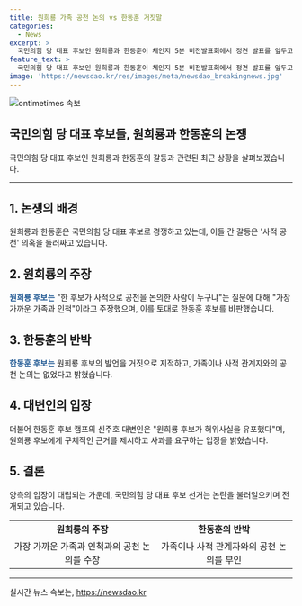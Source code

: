 ```yaml
---
title: 원희룡 가족 공천 논의 vs 한동훈 거짓말
categories:
  - News
excerpt: >
  국민의힘 당 대표 후보인 원희룡과 한동훈이 체인지 5분 비전발표회에서 정견 발표를 앞두고 대화를 나누었고, 원 후보는 한 후보가 사적 공천 의혹을 제기했다. 이에 한 후보는 즉각 반박하며 가족과의 관련성을 부인했고, 한동훈 캠프는 이를 허위사실이라고 주장하며 원 후보에게 사과를 촉구했다. 논란은 당내 대립을 더 심화시키고 있으며, 한 후보는 이를 법적 조치로 이어질 가능성을 경고했다. 논쟁은 당내 분열을 심화시키고 있는 가운데, 각자의 입장을 공개적으로 대립시키고 있다.
feature_text: >
  국민의힘 당 대표 후보인 원희룡과 한동훈이 체인지 5분 비전발표회에서 정견 발표를 앞두고 대화를 나누었고, 원 후보는 한 후보가 사적 공천 의혹을 제기했다. 이에 한 후보는 즉각 반박하며 가족과의 관련성을 부인했고, 한동훈 캠프는 이를 허위사실이라고 주장하며 원 후보에게 사과를 촉구했다. 논란은 당내 대립을 더 심화시키고 있으며, 한 후보는 이를 법적 조치로 이어질 가능성을 경고했다. 논쟁은 당내 분열을 심화시키고 있는 가운데, 각자의 입장을 공개적으로 대립시키고 있다.
image: 'https://newsdao.kr/res/images/meta/newsdao_breakingnews.jpg'
---
```


<p><img src="httpss://newsdao.kr/res/images/meta/newsdao_breakingnews.jpg" alt="ontimetimes 속보" /></p>

<h2 data-ke-size="size26">국민의힘 당 대표 후보들, 원희룡과 한동훈의 논쟁</h2>

<p data-ke-size="size16">국민의힘 당 대표 후보인 원희룡과 한동훈의 갈등과 관련된 최근 상황을 살펴보겠습니다.</p>

<hr>

<h2 data-ke-size="size26">1. 논쟁의 배경</h2>

<p data-ke-size="size16">원희룡과 한동훈은 국민의힘 당 대표 후보로 경쟁하고 있는데, 이들 간 갈등은 '사적 공천' 의혹을 둘러싸고 있습니다.</p>

<h2 data-ke-size="size26">2. 원희룡의 주장</h2>

<p data-ke-size="size16"><b><span style="color: #1a5490;">원희룡 후보는</span></b> "한 후보가 사적으로 공천을 논의한 사람이 누구냐"는 질문에 대해 "가장 가까운 가족과 인척"이라고 주장했으며, 이를 토대로 한동훈 후보를 비판했습니다.</p>

<h2 data-ke-size="size26">3. 한동훈의 반박</h2>

<p data-ke-size="size16"><b><span style="color: #1a5490;">한동훈 후보는</span></b> 원희룡 후보의 발언을 거짓으로 지적하고, 가족이나 사적 관계자와의 공천 논의는 없었다고 밝혔습니다.</p>

<h2 data-ke-size="size26">4. 대변인의 입장</h2>

<p data-ke-size="size16">더불어 한동훈 후보 캠프의 신주호 대변인은 "원희룡 후보가 허위사실을 유포했다"며, 원희룡 후보에게 구체적인 근거를 제시하고 사과를 요구하는 입장을 밝혔습니다.</p>

<h2 data-ke-size="size26">5. 결론</h2>

<p data-ke-size="size16">양측의 입장이 대립되는 가운데, 국민의힘 당 대표 후보 선거는 논란을 불러일으키며 전개되고 있습니다.</p>

<table>
    <tbody>
        <tr>
            <td style="text-align: center; height: 17px;"><b>원희룡의 주장</b></td>
            <td style="text-align: center; height: 17px;"><b>한동훈의 반박</b></td>
        </tr>
        <tr>
            <td style="text-align: center; height: 17px;">가장 가까운 가족과 인척과의 공천 논의를 주장</td>
            <td style="text-align: center; height: 17px;">가족이나 사적 관계자와의 공천 논의를 부인</td>
        </tr>
    </tbody>
</table>

<p><hr></p>
실시간 뉴스 속보는, <a href="https://newsdao.kr" rel="dofollow">https://newsdao.kr</a>


